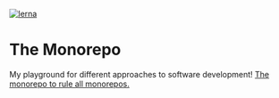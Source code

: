 [![lerna](https://img.shields.io/badge/maintained%20with-lerna-cc00ff.svg)](https://lernajs.io/)

# The Monorepo

My playground for different approaches to software development!
[The monorepo to rule all monorepos.](https://xkcd.com/927/)
